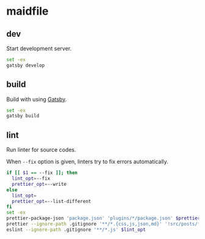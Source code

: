 # maidfile

## dev

Start development server.

```bash
set -ex
gatsby develop
```

## build

Build with using [Gatsby](https://gatsbyjs.org).

```bash
set -ex
gatsby build
```

## lint

Run linter for source codes.

When `--fix` option is given, linters try to fix errors automatically.

```bash
if [[ $1 == --fix ]]; then
  lint_opt=--fix
  prettier_opt=--write
else
  lint_opt=
  prettier_opt=--list-different
fi
set -ex
prettier-package-json 'package.json' 'plugins/*/package.json' $prettier_opt
prettier --ignore-path .gitignore '**/*.{css,js,json,md}' '!src/posts/**' $prettier_opt
eslint --ignore-path .gitignore '**/*.js' $lint_opt
```
